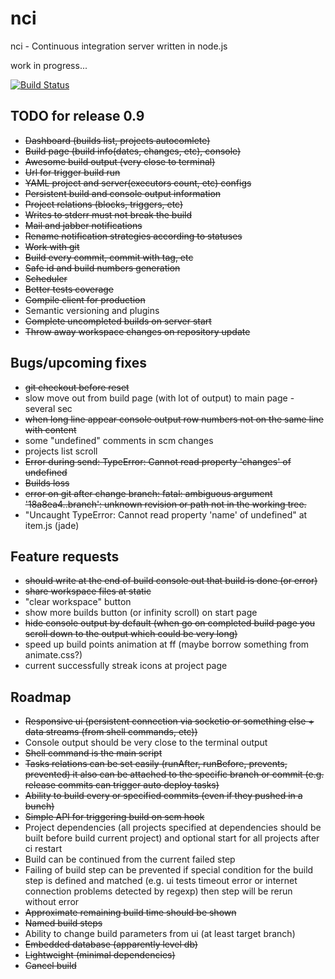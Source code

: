 # nci

nci - Continuous integration server written in node.js

work in progress...

[![Build Status](https://travis-ci.org/node-ci/nci.svg?branch=master)](https://travis-ci.org/node-ci/nci)

## TODO for release 0.9

* ~~Dashboard (builds list, projects autocomlete)~~
* ~~Build page (build info(dates, changes, etc), console)~~
* ~~Awesome build output (very close to terminal)~~
* ~~Url for trigger build run~~
* ~~YAML project and server(executors count, etc) configs~~
* ~~Persistent build and console output information~~
* ~~Project relations (blocks, triggers, etc)~~
* ~~Writes to stderr must not break the build~~
* ~~Mail and jabber notifications~~
* ~~Rename notification strategies according to statuses~~
* ~~Work with git~~
* ~~Build every commit, commit with tag, etc~~
* ~~Safe id and build numbers generation~~
* ~~Scheduler~~
* ~~Better tests coverage~~
* ~~Compile client for production~~
* Semantic versioning and plugins
* ~~Complete uncompleted builds on server start~~
* ~~Throw away workspace changes on repository update~~


## Bugs/upcoming fixes

* ~~git checkout before reset~~
* slow move out from build page (with lot of output) to main page - several sec
* ~~when long line appear console output row numbers not on the same line with
content~~
* some "undefined" comments in scm changes
* projects list scroll
* ~~Error during send: TypeError: Cannot read property 'changes' of undefined~~
* ~~Builds loss~~
* ~~error on git after change branch: fatal: ambiguous argument '18a8ea4..branch':
unknown revision or path not in the working tree.~~
* "Uncaught TypeError: Cannot read property 'name' of undefined" at item.js (jade)


## Feature requests

* ~~should write at the end of build console out that build is done (or error)~~
* ~~share workspace files at static~~
* "clear workspace" button
* show more builds button (or infinity scroll) on start page
* ~~hide console output by default (when go on completed build page you scroll
down to the output which could be very long)~~
* speed up build points animation at ff (maybe borrow something from animate.css?)
* current successfully streak icons at project page


## Roadmap

* ~~Responsive ui (persistent connection via socketio or something else +
data streams (from shell commands, etc))~~
* Console output should be very close to the terminal output
* ~~Shell command is the main script~~
* ~~Tasks relations can be set easily (runAfter, runBefore, prevents, prevented)
it also can be attached to the specific branch or commit (e.g. release commits
can trigger auto deploy tasks)~~
* ~~Ability to build every or specified commits (even if they pushed in a bunch)~~
* ~~Simple API for triggering build on scm hook~~
* Project dependencies (all projects specified at dependencies should be built
before build current project) and optional start for all projects after ci
restart
* Build can be continued from the current failed step
* Failing of build step can be prevented if special condition for the build step
is defined and matched (e.g. ui tests timeout error or internet connection
problems detected by regexp) then step will be rerun without error
* ~~Approximate remaining build time should be shown~~
* ~~Named build steps~~
* Ability to change build parameters from ui (at least target branch)
* ~~Embedded database (apparently level db)~~
* ~~Lightweight (minimal dependencies)~~
* ~~Cancel build~~
